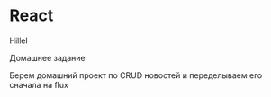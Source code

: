 # React
Hillel

Домашнее задание

Берем домашний проект по CRUD новостей и переделываем его сначала на flux
